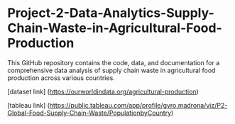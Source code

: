 # Project-2-Data-Analytics-Supply-Chain-Waste-in-Agricultural-Food-Production
This GitHub repository contains the code, data, and documentation for a comprehensive data analysis of supply chain waste in agricultural food production across various countries.

[dataset link] (https://ourworldindata.org/agricultural-production)

[tableau link] (https://public.tableau.com/app/profile/gyro.madrona/viz/P2-Global-Food-Supply-Chain-Waste/PopulationbyCountry)
